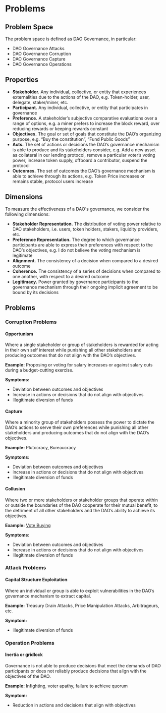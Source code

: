 # Problems

## Problem Space

The problem space is defined as DAO Governance, in particular:

- DAO Governance Attacks
- DAO Governance Corruption
- DAO Governance Capture
- DAO Governance Operations

## Properties

- **Stakeholder.** Any individual, collective, or entity that experiences externalities due to the actions of the DAO, e.g. Token-holder, user, delegate, staker/miner, etc.
- **Participant.** Any individual, collective, or entity that participates in governance
- **Preference.** A stakeholder’s subjective comparative evaluations over a range of options, e.g. a miner prefers to increase the block reward, over reducing rewards or keeping rewards constant
- **Objectives.** The goal or set of goals that constitute the DAO’s organizing purpose, e.g. “Buy the constitution”, “Fund Public Goods”
- **Acts.** The set of actions or decisions the DAO’s governance mechanism is able to produce and its stakeholders consider, e.g. Add a new asset as collateral in our lending protocol, remove a particular voter’s voting power, increase token supply, offboard a contributor, suspend the protocol
- **Outcomes.** The set of outcomes the DAO’s governance mechanism is able to achieve through its actions, e.g. Token Price increases or remains stable, protocol users increase

## Dimensions

To measure the effectiveness of a DAO's governance, we consider the following dimensions:

- **Stakeholder Representation.** The distribution of voting power relative to DAO stakeholders, i.e. users, token holders, stakers, liquidity providers, etc.
- **Preference Representation.** The degree to which governance participants are able to express their preferences with respect to the DAO’s objectives, e.g. I do not believe the voting mechanism is legitimate
- **Alignment.** The consistency of a decision when compared to a desired outcome
- **Coherence.** The consistency of a series of decisions when compared to one another, with respect to a desired outcome
- **Legitimacy.** Power granted by governance participants to the governance mechanism through their ongoing implicit agreement to be bound by its decisions

## Problems

### Corruption Problems

#### Opportunism

Where a single stakeholder or group of stakeholders is rewarded for acting in their own self interest while punishing all other stakeholders and producing outcomes that do not align with the DAO’s objectives.

**Example:** Proposing or voting for salary increases or against salary cuts during a budget-cutting exercise.

**Symptoms:**
- Deviation between outcomes and objectives
- Increase in actions or decisions that do not align with objectives
- Illegitimate diversion of funds

#### Capture

Where a minority group of stakeholders possess the power to dictate the DAO’s actions to serve their own preferences while punishing all other stakeholders and producing outcomes that do not align with the DAO’s objectives.

**Example:** Plutocracy, Bureaucracy

**Symptoms:**
- Deviation between outcomes and objectives
- Increase in actions or decisions that do not align with objectives
- Illegitimate diversion of funds

#### Collusion

Where two or more stakeholders or stakeholder groups that operate within or outside the boundaries of the DAO cooperate for their mutual benefit, to the detriment of all other stakeholders and the DAO’s ability to achieve its objectives.

**Example:** [Vote Buying](https://hackingdistributed.com/2018/07/02/on-chain-vote-buying/)

**Symptoms:**
- Deviation between outcomes and objectives
- Increase in actions or decisions that do not align with objectives
- Illegitimate diversion of funds

### Attack Problems

#### Capital Structure Exploitation

Where an individual or group is able to exploit vulnerabilities in the DAO’s governance mechanism to extract capital.

**Example:** Treasury Drain Attacks, Price Manipulation Attacks, Arbitrageurs, etc.

**Symptom:**
- Illegitimate diversion of funds

### Operation Problems

#### Inertia or gridlock

Governance is not able to produce decisions that meet the demands of DAO participants or does not reliably produce decisions that align with the objectives of the DAO.

**Example:** Infighting, voter apathy, failure to achieve quorum

**Symptom:**
- Reduction in actions and decisions that align with objectives
